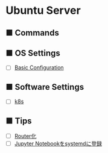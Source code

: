 # Ubuntu Server
## ■ Commands
## ■ OS Settings
- [ ] [Basic Configuration](https://github.com/thetaru/memorandum/tree/master/OS/Linux/Ubuntu_Server_20.04/settings)
## ■ Software Settings
- [ ] [k8s](https://github.com/thetaru/memorandum/tree/master/OS/Linux/Ubuntu_Server_20.04/k8s)
## ■ Tips
- [ ] [Router化](https://github.com/thetaru/memorandum/tree/master/OS/Linux/Ubuntu_Server_20.04/router)
- [ ] [Jupyter Notebookをsystemdに登録](https://github.com/thetaru/memorandum/tree/master/OS/Linux/Ubuntu_Server_20.04/jupyter_notebook_daemon)
